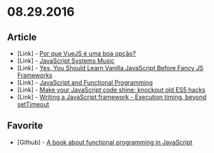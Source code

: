 # 08.29.2016

## Article

- \[Link\] - [Por que VueJS é uma boa opção?](http://www.vuejs-brasil.com.br/por-que-vuejs-e-uma-boa-opcao/)
- \[Link\] - [JavaScript Systems Music](http://teropa.info/blog/2016/07/28/javascript-systems-music.html)
- \[Link\] - [Yes, You Should Learn Vanilla JavaScript Before Fancy JS Frameworks](https://snipcart.com/blog/learn-vanilla-javascript-before-using-js-frameworks)
- \[Link\] - [JavaScript and Functional Programming](https://bethallchurch.github.io/JavaScript-and-Functional-Programming/)
- \[Link\] - [Make your JavaScript code shine: knockout old ES5 hacks](https://rainsoft.io/make-your-javascript-code-shide-knockout-old-es5-hack)
- \[Link\] - [Writing a JavaScript framework - Execution timing, beyond setTimeout](https://blog.risingstack.com/writing-a-javascript-framework-execution-timing-beyond-settimeout/)


## Favorite

- \[Github\] - [A book about functional programming in JavaScript](https://github.com/getify/functional-light-js/)
